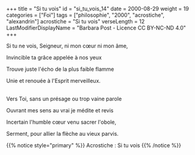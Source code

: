 +++
title = "Si tu vois"
id = "si_tu_vois_14"
date = 2000-08-29
weight = 19
categories = ["Foi"]
tags = ["philosophie", "2000", "acrostiche", "alexandrin"]
acrostiche = "Si tu vois"
verseLength = 12
LastModifierDisplayName = "Barbara Post - Licence CC BY-NC-ND 4.0"
+++

Si tu ne vois, Seigneur, ni mon cœur ni mon âme,

Invincible ta grâce appelée à nos yeux

Trouve juste l'écho de la plus faible flamme

Unie et renouée à l'Esprit merveilleux.

 \
Vers Toi, sans un présage ou trop vaine parole

Ouvrant mes sens au vrai je médite et revis

Incertain l'humble cœur venu sacrer l'obole,

Serment, pour allier la flèche au vieux parvis.

{{% notice style="primary" %}}
Acrostiche : Si tu vois
{{% /notice %}}
